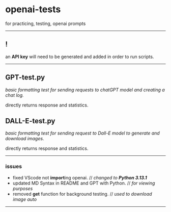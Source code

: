 # openai-tests
for practicing, testing, openai prompts

-----

## !
an **API key** will need to be generated and added in order to run scripts.

-----

## GPT-test.py
*basic formatting test for sending requests to chatGPT model and creating a chat log.*

directly returns response and statistics.

## DALL-E-test.py
*basic formatting test for sending request to Dall-E model to generate and download images.*

directly returns response and statistics.

-----

### issues

- fixed VScode not **import**ing openai. // *changed to **Python 3.13.1***
- updated MD Syntax in README and GPT with Python. // *for viewing purposes*
- removed **get** function for background testing. // *used to download image auto*

-----
